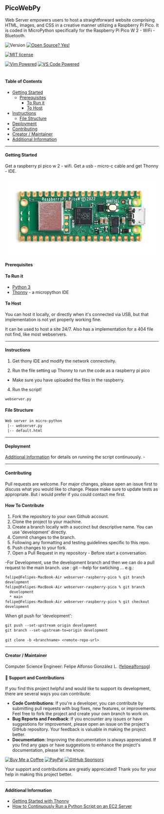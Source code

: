 ## PicoWebPy 
Web Server empowers users to host a straightforward website comprising HTML, images, and CSS in a creative manner utilizing a Raspberry Pi Pico. It is coded in MicroPython specifically for the Raspberry Pi Pico W 2 - WiFi - Bluetooth.

![Version](https://img.shields.io/github/release/felipealfonsog/PicoWebPy.svg?style=flat&color=blue)
[![Open Source? Yes!](https://badgen.net/badge/Open%20Source%20%3F/Yes%21/blue?icon=github)](https://github.com/Naereen/badges/)

[![MIT license](https://img.shields.io/badge/License-MIT-blue.svg)](https://lbesson.mit-license.org/)
<!--
[![GPL license](https://img.shields.io/badge/License-GPL-blue.svg)](http://perso.crans.org/besson/LICENSE.html)
-->

[![Vim Powered](https://img.shields.io/badge/Vim-Powered-%2311AB00.svg?logo=vim&logoColor=white)](https://www.vim.org)
[![VS Code Powered](https://img.shields.io/badge/VS%20Code-Powered-%23007ACC.svg?logo=visualstudiocode&logoColor=white)](https://code.visualstudio.com/)
<!-- 
### Important Notice
<blockquote class="twitter-tweet" data-lang="en"><p lang="en" dir="ltr">You can buy for about 10 or 15 USD a Raspberry Pi Pico in Aliexpress 🧵</p>&mdash; - May 28, 2023</blockquote>

---
-->
#
#### Table of Contents

- [Getting Started](#getting-started)
  - [Prerequisites](#prerequisites)
    - [To Run it](#to-run-it)
    - [To Host](#to-host)
- [Instructions](#instructions)
  - [File Structure](#file-structure)
- [Deployment](#deployment)
- [Contributing](#contributing)
- [Creator / Maintainer](#creator--maintainer)
- [Additional Information](#additional-information)


---

#### Getting Started

Get a raspberry pi pico w 2 - wifi. Get a usb - micro-c cable and get Thonny - IDE.

![Raspberry Pi Pico](resources-for-readme/raspberry-pi-pico.jpg)

#### Prerequisites

#### To Run it

- [Python 3](https://www.python.org/downloads/)
- [Thonny](https://thonny.org) - a micropython IDE

#### To Host

You can host it locally, or directly when it's connected via USB, but that implementation is not yet properly working fine.

It can be used to host a site 24/7. Also has a implementation for a 404 file not find, like most webservers. 

---

#### Instructions

1. Get thony IDE and modify the network connectivity. 

2. Run the file setting up Thonny to run the code as a raspberry pi pico

- Make sure you have uploaded the files in the raspberry.

4. Run the script!

```
webserver.py
```

#### File Structure

```
Web server in micro-python
 |-- webserver.py
 |-- default.html 
```

---

#### Deployment

[Additional Information](#additional-information) for details on running the script continuously.
    - 

---

#### Contributing

Pull requests are welcome. For major changes, please open an issue first to discuss what you would like to change. Please make sure to update tests as appropriate. But i would prefer if you could contact me first. 

#### How To Contribute

1. Fork the repository to your own Github account.
2. Clone the project to your machine.
3. Create a branch locally with a succinct but descriptive name. You can use 'development' directly. 
4. Commit changes to the branch.
5. Following any formatting and testing guidelines specific to this repo.
6. Push changes to your fork.
7. Open a Pull Request in my repository - Before start a conversation.

-For Development, use the development branch and then we can do a pull request to the main branch. use : git --help for swtiching ... e.g.:
```
felipe@Felipes-MacBook-Air webserver-raspberry-pico % git branch development
felipe@Felipes-MacBook-Air webserver-raspberry-pico % git branch        
  development
  * main
felipe@Felipes-MacBook-Air webserver-raspberry-pico % git checkout development
```
When git push for 'development':
```
git push --set-upstream origin development
git branch --set-upstream-to=origin development

git clone -b <branchname> <remote-repo-url>
```

---

#### Creator / Maintainer
Computer Science Engineer:
Felipe Alfonso González L. ([felipealfonsog](https://github.com/felipealfonsog))

#### 🤝 Support and Contributions

If you find this project helpful and would like to support its development, there are several ways you can contribute:

- **Code Contributions**: If you're a developer, you can contribute by submitting pull requests with bug fixes, new features, or improvements. Feel free to fork the project and create your own branch to work on.
- **Bug Reports and Feedback**: If you encounter any issues or have suggestions for improvement, please open an issue on the project's GitHub repository. Your feedback is valuable in making the project better.
- **Documentation**: Improving the documentation is always appreciated. If you find any gaps or have suggestions to enhance the project's documentation, please let me know.

[![Buy Me a Coffee](https://img.shields.io/badge/Buy%20Me%20a%20Coffee-%E2%98%95-FFDD00?style=flat-square&logo=buy-me-a-coffee&logoColor=black)](https://www.buymeacoffee.com/felipealfonsog)
[![PayPal](https://img.shields.io/badge/Donate%20with-PayPal-00457C?style=flat-square&logo=paypal&logoColor=white)](https://www.paypal.me/felipealfonsog)
[![GitHub Sponsors](https://img.shields.io/badge/Sponsor%20me%20on-GitHub-%23EA4AAA?style=flat-square&logo=github-sponsors&logoColor=white)](https://github.com/sponsors/felipealfonsog)

Your support and contributions are greatly appreciated! Thank you for your help in making this project better.

---

#### Additional Information

- [Getting Started with Thonny](https://thonny.org/)
- [How to Continuously Run a Python Script on an EC2 Server](https://intellipaat.com/community/9361/how-to-continuously-run-a-python-script-on-an-ec2-server)
